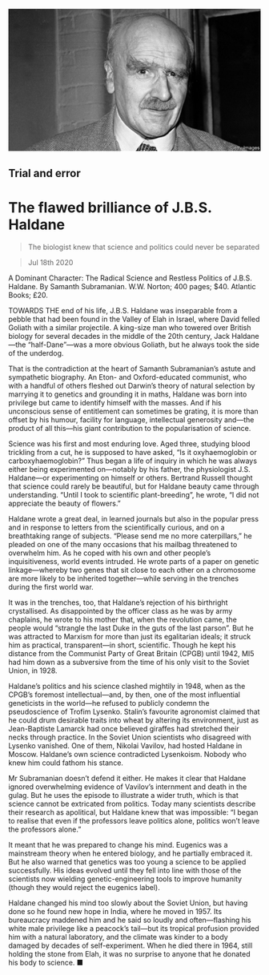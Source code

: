 ![](./images/20200718_BKP006.jpg)

## Trial and error

# The flawed brilliance of J.B.S. Haldane

> The biologist knew that science and politics could never be separated

> Jul 18th 2020

A Dominant Character: The Radical Science and Restless Politics of J.B.S. Haldane. By Samanth Subramanian. W.W. Norton; 400 pages; $40. Atlantic Books; £20.

TOWARDS THE end of his life, J.B.S. Haldane was inseparable from a pebble that had been found in the Valley of Elah in Israel, where David felled Goliath with a similar projectile. A king-size man who towered over British biology for several decades in the middle of the 20th century, Jack Haldane—the “half-Dane”—was a more obvious Goliath, but he always took the side of the underdog.

That is the contradiction at the heart of Samanth Subramanian’s astute and sympathetic biography. An Eton- and Oxford-educated communist, who with a handful of others fleshed out Darwin’s theory of natural selection by marrying it to genetics and grounding it in maths, Haldane was born into privilege but came to identify himself with the masses. And if his unconscious sense of entitlement can sometimes be grating, it is more than offset by his humour, facility for language, intellectual generosity and—the product of all this—his giant contribution to the popularisation of science.

Science was his first and most enduring love. Aged three, studying blood trickling from a cut, he is supposed to have asked, “Is it oxyhaemoglobin or carboxyhaemoglobin?” Thus began a life of inquiry in which he was always either being experimented on—notably by his father, the physiologist J.S. Haldane—or experimenting on himself or others. Bertrand Russell thought that science could rarely be beautiful, but for Haldane beauty came through understanding. “Until I took to scientific plant-breeding”, he wrote, “I did not appreciate the beauty of flowers.”

Haldane wrote a great deal, in learned journals but also in the popular press and in response to letters from the scientifically curious, and on a breathtaking range of subjects. “Please send me no more caterpillars,” he pleaded on one of the many occasions that his mailbag threatened to overwhelm him. As he coped with his own and other people’s inquisitiveness, world events intruded. He wrote parts of a paper on genetic linkage—whereby two genes that sit close to each other on a chromosome are more likely to be inherited together—while serving in the trenches during the first world war.

It was in the trenches, too, that Haldane’s rejection of his birthright crystallised. As disappointed by the officer class as he was by army chaplains, he wrote to his mother that, when the revolution came, the people would “strangle the last Duke in the guts of the last parson”. But he was attracted to Marxism for more than just its egalitarian ideals; it struck him as practical, transparent—in short, scientific. Though he kept his distance from the Communist Party of Great Britain (CPGB) until 1942, MI5 had him down as a subversive from the time of his only visit to the Soviet Union, in 1928.

Haldane’s politics and his science clashed mightily in 1948, when as the CPGB’s foremost intellectual—and, by then, one of the most influential geneticists in the world—he refused to publicly condemn the pseudoscience of Trofim Lysenko. Stalin’s favourite agronomist claimed that he could drum desirable traits into wheat by altering its environment, just as Jean-Baptiste Lamarck had once believed giraffes had stretched their necks through practice. In the Soviet Union scientists who disagreed with Lysenko vanished. One of them, Nikolai Vavilov, had hosted Haldane in Moscow. Haldane’s own science contradicted Lysenkoism. Nobody who knew him could fathom his stance.

Mr Subramanian doesn’t defend it either. He makes it clear that Haldane ignored overwhelming evidence of Vavilov’s internment and death in the gulag. But he uses the episode to illustrate a wider truth, which is that science cannot be extricated from politics. Today many scientists describe their research as apolitical, but Haldane knew that was impossible: “I began to realise that even if the professors leave politics alone, politics won’t leave the professors alone.”

It meant that he was prepared to change his mind. Eugenics was a mainstream theory when he entered biology, and he partially embraced it. But he also warned that genetics was too young a science to be applied successfully. His ideas evolved until they fell into line with those of the scientists now wielding genetic-engineering tools to improve humanity (though they would reject the eugenics label).

Haldane changed his mind too slowly about the Soviet Union, but having done so he found new hope in India, where he moved in 1957. Its bureaucracy maddened him and he said so loudly and often—flashing his white male privilege like a peacock’s tail—but its tropical profusion provided him with a natural laboratory, and the climate was kinder to a body damaged by decades of self-experiment. When he died there in 1964, still holding the stone from Elah, it was no surprise to anyone that he donated his body to science. ■